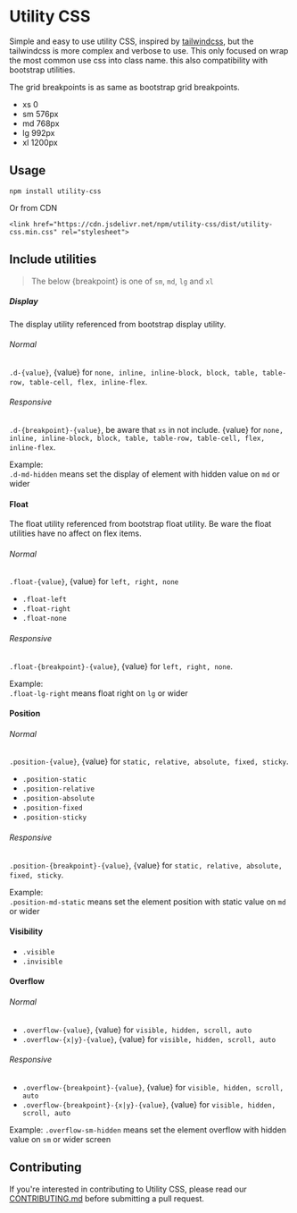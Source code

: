 # Utility CSS

Simple and easy to use utility CSS, inspired by [tailwindcss](https://github.com/tailwindcss/tailwindcss), but the tailwindcss is more complex and verbose to use. This only focused on wrap the most common use css into class name. this also compatibility with bootstrap utilities.  

The grid breakpoints is as same as bootstrap grid breakpoints. 
+ xs 0
+ sm 576px
+ md 768px
+ lg 992px
+ xl 1200px

## Usage
```
npm install utility-css
```
Or from CDN
```
<link href="https://cdn.jsdelivr.net/npm/utility-css/dist/utility-css.min.css" rel="stylesheet">
```

## Include utilities

> The below {breakpoint} is one of `sm`, `md`, `lg` and `xl`

##### Display
The display utility referenced from bootstrap display utility. 

###### Normal
`.d-{value}`, {value} for `none, inline, inline-block, block, table, table-row, table-cell, flex, inline-flex`.

###### Responsive
`.d-{breakpoint}-{value}`,  be aware that `xs` in not include. {value} for `none, inline, inline-block, block, table, table-row, table-cell, flex, inline-flex`.

Example:  
`.d-md-hidden` means set the display of element with hidden value on `md` or wider


#### Float
The float utility referenced from bootstrap float utility. Be ware the float utilities have no affect on flex items.  

###### Normal
`.float-{value}`, {value} for `left, right, none`
+ `.float-left`
+ `.float-right`
+ `.float-none`

###### Responsive
`.float-{breakpoint}-{value}`, {value} for `left, right, none`.

Example:  
`.float-lg-right` means float right on `lg` or wider


#### Position
###### Normal
`.position-{value}`, {value} for `static, relative, absolute, fixed, sticky`.
+ `.position-static`
+ `.position-relative`
+ `.position-absolute`
+ `.position-fixed`
+ `.position-sticky`

###### Responsive
`.position-{breakpoint}-{value}`, {value} for `static, relative, absolute, fixed, sticky`.

Example:  
`.position-md-static` means set the element position with static value on `md` or wider

#### Visibility
+ `.visible`
+ `.invisible`


#### Overflow

###### Normal
+ `.overflow-{value}`, {value} for `visible, hidden, scroll, auto`
+ `.overflow-{x|y}-{value}`, {value} for `visible, hidden, scroll, auto`

###### Responsive
+ `.overflow-{breakpoint}-{value}`, {value} for `visible, hidden, scroll, auto`
+ `.overflow-{breakpoint}-{x|y}-{value}`, {value} for `visible, hidden, scroll, auto`

Example:
`.overflow-sm-hidden` means set the element overflow with hidden value on `sm` or wider screen



## Contributing
If you're interested in contributing to Utility CSS, please read our [CONTRIBUTING.md](https://github.com/buuug7/utility-css/blob/master/CONTRIBUTING.md) before submitting a pull request.